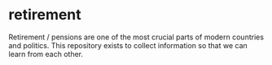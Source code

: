 # retirement
Retirement / pensions are one of the most crucial parts of modern countries and politics. This repository exists to collect information so that we can learn from each other.
